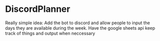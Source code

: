 # DiscordPlanner
Really simple idea: Add the bot to discord and allow people to input the days they are available during the week. Have the google sheets api keep track of things and output when neccessary
